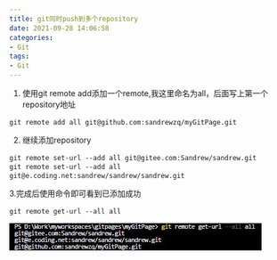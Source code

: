 ```yaml
---
title: git同时push到多个repository
date: 2021-09-28 14:06:58
categories: 
- Git
tags: 
- Git
---
```

1. 使用git remote add添加一个remote,我这里命名为all，后面写上第一个repository地址
```
git remote add all git@github.com:sandrewzq/myGitPage.git
```
2. 继续添加repository
```
git remote set-url --add all git@gitee.com:Sandrew/sandrew.git
git remote set-url --add all git@e.coding.net:sandrew/sandrew/sandrew.git
```
3.完成后使用命令即可看到已添加成功

```
git remote get-url --all all
```
![](gitremotegeturl.jpg)